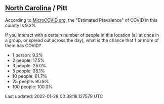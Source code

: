
## [North Carolina](/united-states/north-carolina) / Pitt

According to [MicroCOVID.org](http://microcovid.org),
the "Estimated Prevalence" of COVID in this county is 9.2%

If you interact with a certain number of people in this location
(all at once in a group, or spread out across the day), what is the chance that
1 or more of them has COVID?

- 1 person: 9.2%
- 2 people: 17.5%
- 3 people: 25.0%
- 5 people: 38.1%
- 10 people: 61.7%
- 25 people: 90.9%
- 100 people: 100.0%

Last updated: 2022-01-28 00:38:18.127579 UTC
